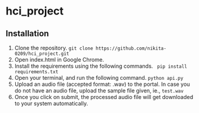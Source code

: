 # hci_project

## Installation
1. Clone the repository.
```git clone https://github.com/nikita-0209/hci_project.git```
1. Open index.html in Google Chrome.
2. Install the requirements using the following commands.
``` pip install requirements.txt```
3. Open your terminal, and run the following command.
```python api.py```
4. Upload an audio file (accepted format: .wav) to the portal. In case you do not have an audio file, upload the sample file given, ie., ```test.wav```
5. Once you click on submit, the processed audio file will get downloaded to your system automatically.
